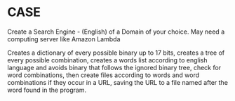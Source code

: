 # CASE
Create a Search Engine - (English) of a Domain of your choice. May need a computing server like Amazon Lambda

Creates a dictionary of every possible binary up to 17 bits, creates a tree of every possible combination, creates a words list according to english language
and avoids binary that follows the ignored binary tree, check for word combinations, then create files according to words and word combinations if they
occur in a URL, saving the URL to a file named after the word found in the program.

